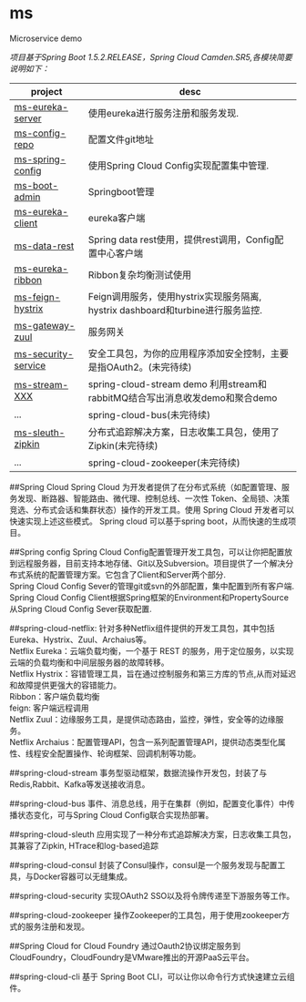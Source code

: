 # ms
Microservice demo

_项目基于Spring Boot 1.5.2.RELEASE，Spring Cloud Camden.SR5,各模块简要说明如下：_  

|project|desc|  
|---|---|  
|[ms-eureka-server](ms-eureka-server/README.md)|使用eureka进行服务注册和服务发现.|  
|[ms-config-repo](ms-config-repo/README.md)|配置文件git地址|  
|[ms-spring-config](ms-spring-config/README.md)|使用Spring Cloud Config实现配置集中管理.|  
|[ms-boot-admin](ms-boot-admin/README.md)|Springboot管理|  
|[ms-eureka-client](ms-eureka-client/README.md)|eureka客户端|  
|[ms-data-rest](ms-data-rest/README.md)|Spring data rest使用，提供rest调用，Config配置中心客户端|  
|[ms-eureka-ribbon](ms-eureka-ribbon/README.md)|Ribbon复杂均衡测试使用|  
|[ms-feign-hystrix](ms-feign-hystrix/README.md)|Feign调用服务，使用hystrix实现服务隔离, hystrix dashboard和turbine进行服务监控.|  
|[ms-gateway-zuul](ms-gateway-zuul/README.md)|服务网关|  
|[ms-security-service](ms-security-service/README.md)|安全工具包，为你的应用程序添加安全控制，主要是指OAuth2。(未完待续)|  
|[ms-stream-XXX](ms-stream-send/README.md)|spring-cloud-stream demo 利用stream和rabbitMQ结合写出消息收发demo和聚合demo|  
|...|spring-cloud-bus(未完待续)|  
|[ms-sleuth-zipkin](ms-feign-hystrix/README.md)|分布式追踪解决方案，日志收集工具包，使用了Zipkin(未完待续)|  
|...|spring-cloud-zookeeper(未完待续)|  



##Spring Cloud 
Spring Cloud 为开发者提供了在分布式系统（如配置管理、服务发现、断路器、智能路由、微代理、控制总线、一次性 Token、全局锁、决策竞选、分布式会话和集群状态）操作的开发工具。使用 Spring Cloud 开发者可以快速实现上述这些模式。
Spring cloud 可以基于spring boot，从而快速的生成项目。

##Spring config
Spring Cloud Config配置管理开发工具包，可以让你把配置放到远程服务器，目前支持本地存储、Git以及Subversion。项目提供了一个解决分布式系统的配置管理方案。它包含了Client和Server两个部分.    
Spring Cloud Config Sever的管理git或svn的外部配置，集中配置到所有客户端.        
Spring Cloud Config Client根据Spring框架的Environment和PropertySource从Spring Cloud Config Sever获取配置.     

##spring-cloud-netflix:
针对多种Netflix组件提供的开发工具包，其中包括Eureka、Hystrix、Zuul、Archaius等。  
Netflix Eureka：云端负载均衡，一个基于 REST 的服务，用于定位服务，以实现云端的负载均衡和中间层服务器的故障转移。  
Netflix Hystrix：容错管理工具，旨在通过控制服务和第三方库的节点,从而对延迟和故障提供更强大的容错能力。   
Ribbon：客户端负载均衡  
feign: 客户端远程调用   
Netflix Zuul：边缘服务工具，是提供动态路由，监控，弹性，安全等的边缘服务。  
Netflix Archaius：配置管理API，包含一系列配置管理API，提供动态类型化属性、线程安全配置操作、轮询框架、回调机制等功能。  

##spring-cloud-stream
事务型驱动框架，数据流操作开发包，封装了与Redis,Rabbit、Kafka等发送接收消息。

##spring-cloud-bus
事件、消息总线，用于在集群（例如，配置变化事件）中传播状态变化，可与Spring Cloud Config联合实现热部署。

##spring-cloud-sleuth
应用实现了一种分布式追踪解决方案，日志收集工具包，其兼容了Zipkin, HTrace和log-based追踪

##spring-cloud-consul
封装了Consul操作，consul是一个服务发现与配置工具，与Docker容器可以无缝集成。

##spring-cloud-security
实现OAuth2 SSO以及将令牌传递至下游服务等工作。

##spring-cloud-zookeeper
操作Zookeeper的工具包，用于使用zookeeper方式的服务注册和发现。

##Spring Cloud for Cloud Foundry
通过Oauth2协议绑定服务到CloudFoundry，CloudFoundry是VMware推出的开源PaaS云平台。

##spring-cloud-cli
基于 Spring Boot CLI，可以让你以命令行方式快速建立云组件。
